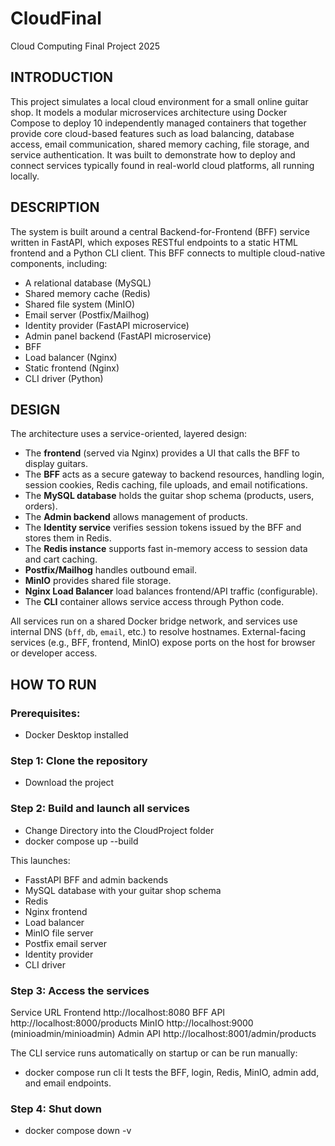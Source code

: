 # CloudFinal
Cloud Computing Final Project 2025 <br/>

## INTRODUCTION
This project simulates a local cloud environment for a small online guitar shop. It models a modular microservices architecture using Docker Compose to deploy 10 independently managed containers that together provide core cloud-based features such as load balancing, database access, email communication, shared memory caching, file storage, and service authentication.
It was built to demonstrate how to deploy and connect services typically found in real-world cloud platforms, all running locally.

## DESCRIPTION
The system is built around a central Backend-for-Frontend (BFF) service written in FastAPI, which exposes RESTful endpoints to a static HTML frontend and a Python CLI client. This BFF connects to multiple cloud-native components, including:

- A relational database (MySQL)
- Shared memory cache (Redis)
- Shared file system (MinIO)
- Email server (Postfix/Mailhog)
- Identity provider (FastAPI microservice)
- Admin panel backend (FastAPI microservice)
- BFF
- Load balancer (Nginx)
- Static frontend (Nginx)
- CLI driver (Python)

## DESIGN
The architecture uses a service-oriented, layered design:

- The **frontend** (served via Nginx) provides a UI that calls the BFF to display guitars.
- The **BFF** acts as a secure gateway to backend resources, handling login, session cookies, Redis caching, file uploads, and email notifications.
- The **MySQL database** holds the guitar shop schema (products, users, orders).
- The **Admin backend** allows management of products.
- The **Identity service** verifies session tokens issued by the BFF and stores them in Redis.
- The **Redis instance** supports fast in-memory access to session data and cart caching.
- **Postfix/Mailhog** handles outbound email.
- **MinIO** provides shared file storage.
- **Nginx Load Balancer** load balances frontend/API traffic (configurable).
- The **CLI** container allows service access through Python code.

All services run on a shared Docker bridge network, and services use internal DNS (`bff`, `db`, `email`, etc.) to resolve hostnames. External-facing services (e.g., BFF, frontend, MinIO) expose ports on the host for browser or developer access.

## HOW TO RUN

### Prerequisites:
- Docker Desktop installed

### Step 1: Clone the repository
- Download the project 

### Step 2: Build and launch all services
- Change Directory into the CloudProject folder
- docker compose up --build

This launches:
- FasstAPI BFF and admin backends
- MySQL database with your guitar shop schema
- Redis
- Nginx frontend
- Load balancer
- MinIO file server
- Postfix email server
- Identity provider
- CLI driver

### Step 3: Access the services
Service	URL
Frontend	http://localhost:8080
BFF API	http://localhost:8000/products
MinIO	http://localhost:9000 (minioadmin/minioadmin)
Admin API	http://localhost:8001/admin/products

The CLI service runs automatically on startup or can be run manually:
- docker compose run cli
It tests the BFF, login, Redis, MinIO, admin add, and email endpoints.

### Step 4: Shut down
- docker compose down -v

